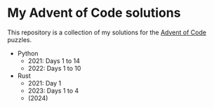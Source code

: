 # My Advent of Code solutions

This repository is a collection of my solutions for the [Advent of Code](https://adventofcode.com) puzzles.

 - Python
    - 2021: Days 1 to 14
    - 2022: Days 1 to 10
 - Rust
    - 2021: Day 1
    - 2023: Days 1 to 4
    - (2024)
